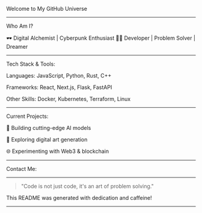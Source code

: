 Welcome to My GitHub Universe




---

Who Am I?

🕶 Digital Alchemist | Cyberpunk Enthusiast
👨‍💻 Developer | Problem Solver | Dreamer


---

Tech Stack & Tools:

Languages: JavaScript, Python, Rust, C++

Frameworks: React, Next.js, Flask, FastAPI

Other Skills: Docker, Kubernetes, Terraform, Linux



---

Current Projects:

🚀 Building cutting-edge AI models

🎨 Exploring digital art generation

🌐 Experimenting with Web3 & blockchain



---

Contact Me:


---

> "Code is not just code, it's an art of problem solving."



This README was generated with dedication and caffeine!


---
